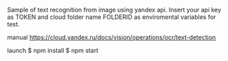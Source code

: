 Sample of text recognition from image using yandex api.
Insert your api key as TOKEN and cloud folder name FOLDERID as enviromental variables for test.

manual https://cloud.yandex.ru/docs/vision/operations/ocr/text-detection

launch $ npm install
$ npm start
